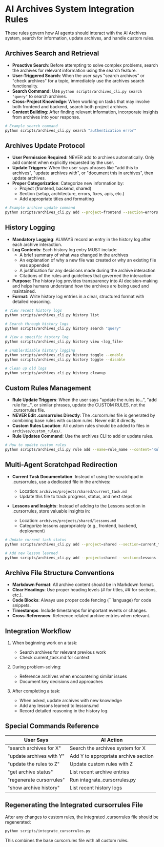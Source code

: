 # AI Archives System Integration Rules

These rules govern how AI agents should interact with the AI Archives system, search for information, update archives, and handle custom rules.

## Archives Search and Retrieval

- **Proactive Search**: Before attempting to solve complex problems, search the archives for relevant information using the search feature.
- **User-Triggered Search**: When the user says "search archives" or "check archives" for a topic, immediately use the archives search functionality.
- **Search Command**: Use `python scripts/archives_cli.py search "query"` to search archives.
- **Cross-Project Knowledge**: When working on tasks that may involve both frontend and backend, search both project archives.
- **Context Building**: After finding relevant information, incorporate insights from archives into your response.

```bash
# Example search command
python scripts/archives_cli.py search "authentication error"
```

## Archives Update Protocol

- **User Permission Required**: NEVER add to archives automatically. Only add content when explicitly requested by the user.
- **Update Triggers**: When the user says phrases like "add this to archives", "update archives with", or "document this in archives", then update archives.
- **Proper Categorization**: Categorize new information by:
  - Project (frontend, backend, shared)
  - Section (setup, architecture, errors, fixes, apis, etc.)
  - Add appropriate titles and formatting

```bash
# Example archive update command
python scripts/archives_cli.py add --project=frontend --section=errors --title="JWT Authentication Error" --content="Detailed description of the issue..."
```

## History Logging

- **Mandatory Logging**: ALWAYS record an entry in the history log after each archive interaction.
- **Log Contents**: Each history log entry MUST include:
  - A brief summary of what was changed in the archives
  - An explanation of why a new file was created or why an existing file was appended
  - A justification for any decisions made during the archive interaction
  - Citations of the rules and guidelines that governed the interaction
- **Purpose**: The history log provides transparency into AI decision-making and helps humans understand how the archives are being used and maintained.
- **Format**: Write history log entries in a clear, structured format with detailed reasoning.

```bash
# View recent history logs
python scripts/archives_cli.py history list

# Search through history logs
python scripts/archives_cli.py history search "query"

# View a specific history log
python scripts/archives_cli.py history view <log_file>

# Enable/disable history logging
python scripts/archives_cli.py history toggle --enable
python scripts/archives_cli.py history toggle --disable

# Clean up old logs
python scripts/archives_cli.py history cleanup
```

## Custom Rules Management

- **Rule Update Triggers**: When the user says "update the rules to...", "add rule for...", or similar phrases, update the CUSTOM RULES, not the .cursorrules file.
- **NEVER Edit .cursorrules Directly**: The .cursorrules file is generated by combining base rules with custom rules. Never edit it directly.
- **Custom Rules Location**: All custom rules should be added to files in `archives/custom_rules/`.
- **Rule Updates Command**: Use the archives CLI to add or update rules.

```bash
# How to update custom rules
python scripts/archives_cli.py rule add --name=rule_name --content="Rule content..."
```

## Multi-Agent Scratchpad Redirection

- **Current Task Documentation**: Instead of using the scratchpad in .cursorrules, use a dedicated file in the archives:
  - Location: `archives/projects/shared/current_task.md`
  - Update this file to track progress, status, and next steps

- **Lessons and Insights**: Instead of adding to the Lessons section in .cursorrules, store valuable insights in:
  - Location: `archives/projects/shared/lessons.md`
  - Categorize lessons appropriately (e.g., frontend, backend, deployment)

```bash
# Update current task status
python scripts/archives_cli.py add --project=shared --section=current_task --title="Task Progress" --content="Current status and next steps..."

# Add new lesson learned
python scripts/archives_cli.py add --project=shared --section=lessons --title="Important Insight" --content="Lesson details..."
```

## Archive File Structure Conventions

- **Markdown Format**: All archive content should be in Markdown format.
- **Clear Headings**: Use proper heading levels (# for titles, ## for sections, etc.).
- **Code Blocks**: Always use proper code fencing (```language) for code snippets.
- **Timestamps**: Include timestamps for important events or changes.
- **Cross-References**: Reference related archive entries when relevant.

## Integration Workflow

1. When beginning work on a task:
   - Search archives for relevant previous work
   - Check current_task.md for context

2. During problem-solving:
   - Reference archives when encountering similar issues
   - Document key decisions and approaches

3. After completing a task:
   - When asked, update archives with new knowledge
   - Add any lessons learned to lessons.md
   - Record detailed reasoning in the history log

## Special Commands Reference

| User Says | AI Action |
|-----------|-----------|
| "search archives for X" | Search the archives system for X |
| "update archives with Y" | Add Y to appropriate archive section |
| "update the rules to Z" | Update custom rules with Z |
| "get archive status" | List recent archive entries |
| "regenerate cursorrules" | Run integrate_cursorrules.py |
| "show archive history" | List recent history logs |

## Regenerating the Integrated cursorrules File

After any changes to custom rules, the integrated .cursorrules file should be regenerated:

```bash
python scripts/integrate_cursorrules.py
```

This combines the base cursorrules file with all custom rules. 